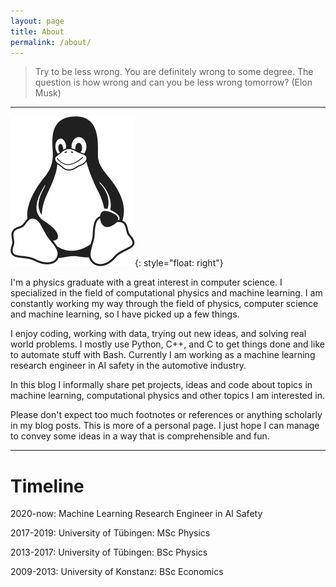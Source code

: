 ```yaml
---
layout: page
title: About
permalink: /about/
---
```


> Try to be less wrong. You are definitely wrong to some degree. The question is how wrong and can you be less wrong tomorrow? (Elon Musk)

***

![me](/assets/tux.png){: style="float: right"}

I'm a physics graduate with a great interest in computer science. I specialized in the field of computational physics and machine learning. I am constantly working my way through the field of physics, computer science and machine learning, so I have picked up a few things. 

I enjoy coding, working with data, trying out new ideas, and solving real world problems. I mostly use Python, C++, and C to get things done and like to automate stuff with Bash. Currently I am working as a machine learning research engineer in AI safety in the automotive industry.

In this blog I informally share pet projects, ideas and code about topics in machine learning, computational physics and other topics I am interested in.

Please don't expect too much footnotes or references or anything scholarly in my blog posts. This is more of a personal page. I just hope I can manage to convey some ideas in a way that is comprehensible and fun.

***

# Timeline
2020-now: Machine Learning Research Engineer in AI Safety 

2017-2019: University of Tübingen: MSc Physics

2013-2017: University of Tübingen: BSc Physics

2009-2013: University of Konstanz: BSc Economics
